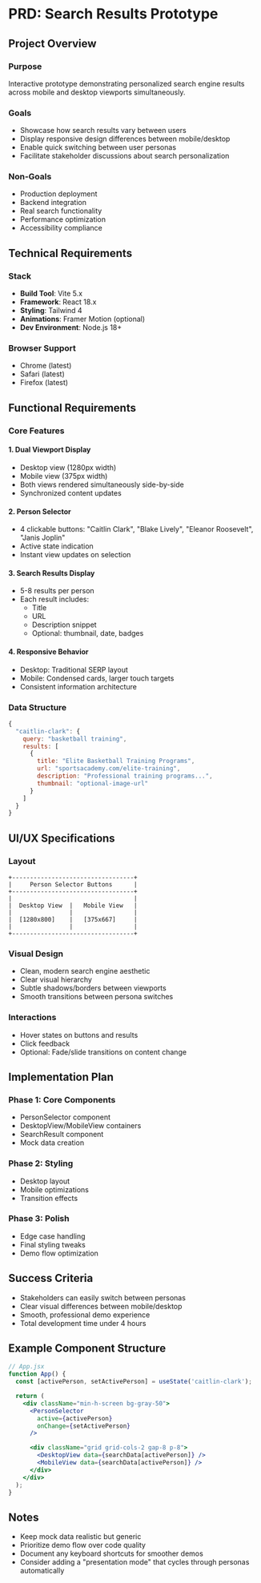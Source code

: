 # PRD: Search Results Prototype

## Project Overview

### Purpose

Interactive prototype demonstrating personalized search engine results across mobile and desktop viewports simultaneously.

### Goals

- Showcase how search results vary between users
- Display responsive design differences between mobile/desktop
- Enable quick switching between user personas
- Facilitate stakeholder discussions about search personalization

### Non-Goals

- Production deployment
- Backend integration
- Real search functionality
- Performance optimization
- Accessibility compliance

## Technical Requirements

### Stack

- **Build Tool**: Vite 5.x
- **Framework**: React 18.x
- **Styling**: Tailwind 4
- **Animations**: Framer Motion (optional)
- **Dev Environment**: Node.js 18+

### Browser Support

- Chrome (latest)
- Safari (latest)
- Firefox (latest)

## Functional Requirements

### Core Features

#### 1. Dual Viewport Display

- Desktop view (1280px width)
- Mobile view (375px width)
- Both views rendered simultaneously side-by-side
- Synchronized content updates

#### 2. Person Selector

- 4 clickable buttons: "Caitlin Clark", "Blake Lively", "Eleanor Roosevelt", "Janis Joplin"
- Active state indication
- Instant view updates on selection

#### 3. Search Results Display

- 5-8 results per person
- Each result includes:
  - Title
  - URL
  - Description snippet
  - Optional: thumbnail, date, badges

#### 4. Responsive Behavior

- Desktop: Traditional SERP layout
- Mobile: Condensed cards, larger touch targets
- Consistent information architecture

### Data Structure

```javascript
{
  "caitlin-clark": {
    query: "basketball training",
    results: [
      {
        title: "Elite Basketball Training Programs",
        url: "sportsacademy.com/elite-training",
        description: "Professional training programs...",
        thumbnail: "optional-image-url"
      }
    ]
  }
}
```

## UI/UX Specifications

### Layout

```
+----------------------------------+
|     Person Selector Buttons      |
+----------------------------------+
|                                  |
|  Desktop View  |   Mobile View   |
|                |                 |
|  [1280x800]    |   [375x667]     |
|                |                 |
+----------------------------------+
```

### Visual Design

- Clean, modern search engine aesthetic
- Clear visual hierarchy
- Subtle shadows/borders between viewports
- Smooth transitions between persona switches

### Interactions

- Hover states on buttons and results
- Click feedback
- Optional: Fade/slide transitions on content change

## Implementation Plan

### Phase 1: Core Components
- PersonSelector component
- DesktopView/MobileView containers
- SearchResult component
- Mock data creation

### Phase 2: Styling

- Desktop layout
- Mobile optimizations
- Transition effects

### Phase 3: Polish

- Edge case handling
- Final styling tweaks
- Demo flow optimization

## Success Criteria

- Stakeholders can easily switch between personas
- Clear visual differences between mobile/desktop
- Smooth, professional demo experience
- Total development time under 4 hours

## Example Component Structure

```jsx
// App.jsx
function App() {
  const [activePerson, setActivePerson] = useState('caitlin-clark');

  return (
    <div className="min-h-screen bg-gray-50">
      <PersonSelector
        active={activePerson}
        onChange={setActivePerson}
      />

      <div className="grid grid-cols-2 gap-8 p-8">
        <DesktopView data={searchData[activePerson]} />
        <MobileView data={searchData[activePerson]} />
      </div>
    </div>
  );
}
```

## Notes

- Keep mock data realistic but generic
- Prioritize demo flow over code quality
- Document any keyboard shortcuts for smoother demos
- Consider adding a "presentation mode" that cycles through personas automatically